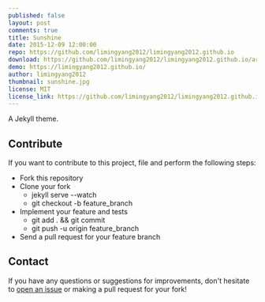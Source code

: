 ```yaml
---
published: false
layout: post
comments: true
title: Sunshine
date: 2015-12-09 12:00:00
repo: https://github.com/limingyang2012/limingyang2012.github.io
download: https://github.com/limingyang2012/limingyang2012.github.io/archive/master.zip
demo: https://limingyang2012.github.io/
author: limingyang2012
thumbnail: sunshine.jpg
license: MIT
license_link: https://github.com/limingyang2012/limingyang2012.github.io/blob/master/LICENSE
---
```


A Jekyll theme.

## Contribute

If you want to contribute to this project, file and perform the following steps:

* Fork this repository
* Clone your fork
  * jekyll serve --watch
  * git checkout -b feature_branch
* Implement your feature and tests
  * git add . && git commit
  * git push -u origin feature_branch
* Send a pull request for your feature branch

## Contact

If you have any questions or suggestions for improvements, don't hesitate to [open an issue](https://github.com/limingyang2012/limingyang2012.github.io/issues) or making a pull request for your fork!
